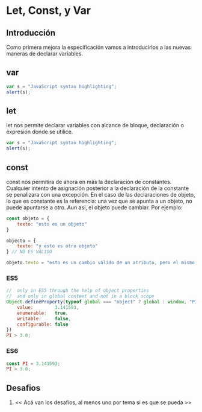 # Let, Const, y Var

## Introducción

Como primera mejora la especificación vamos a introducirlos a las nuevas maneras de declarar variables.

## var

```javascript
var s = "JavaScript syntax highlighting";
alert(s);
```

## let

let nos permite declarar variables con alcance de bloque, declaración o expresión donde se utilice.

```javascript
var s = "JavaScript syntax highlighting";
alert(s);
```

## const

const nos permitira de ahora en más la declaración de constantes. Cualquier intento de asignación posterior a la declaración
de la constante se penalizara con una excepción. En el caso de las declaraciones de objeto, lo que es constante es la referencia: una vez que se apunta a un objeto, no puede apuntarse a otro. Aun así, el objeto puede cambiar. Por ejemplo:

```javascript
const objeto = {
    texto: "esto es un objeto"
}

objecto = {
    texto: "y esto es otro objeto"
} // NO ES VÁLIDO

objeto.texto = "esto es un cambio válido de un atributo, pero el mismo objeto" // VÁLIDO
```

### ES5

```javascript
//  only in ES5 through the help of object properties
//  and only in global context and not in a block scope
Object.defineProperty(typeof global === "object" ? global : window, "PI", {
    value:        3.141593,
    enumerable:   true,
    writable:     false,
    configurable: false
})
PI > 3.0;
```

### ES6

```javascript
const PI = 3.141593;
PI > 3.0;
```

## Desafios

1. << Acá van los desafios, al menos uno por tema si es que se pueda >>
